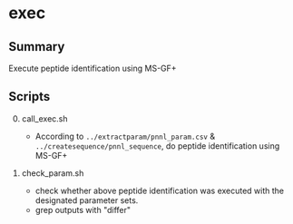 # exec
## Summary
Execute peptide identification using MS-GF+

## Scripts
0. call_exec.sh
    * According to `../extractparam/pnnl_param.csv` & `../createsequence/pnnl_sequence`, do peptide identification using MS-GF+

0. check_param.sh
    * check whether above peptide identification was executed with the designated parameter sets.
    * grep outputs with "differ"
